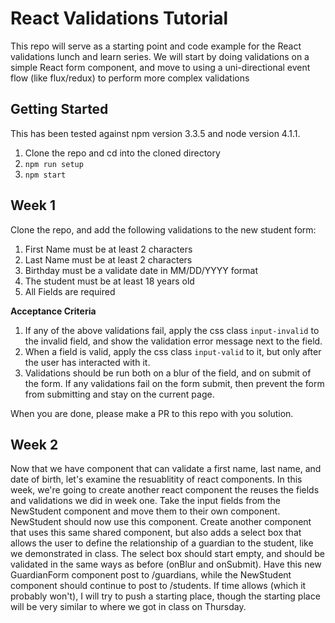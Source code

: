 # React Validations Tutorial

This repo will serve as a starting point and code example for the React validations
lunch and learn series. We will start by doing validations on a simple React form
component, and move to using a uni-directional event flow (like flux/redux) to perform
more complex validations

## Getting Started

This has been tested against npm version 3.3.5 and node version 4.1.1.

1. Clone the repo and cd into the cloned directory
1. `npm run setup`
1. `npm start`

## Week 1

Clone the repo, and add the following validations to the new student form:

1. First Name must be at least 2 characters
1. Last Name must be at least 2 characters
1. Birthday must be a validate date in MM/DD/YYYY format
1. The student must be at least 18 years old
1. All Fields are required

__Acceptance Criteria__

1. If any of the above validations fail, apply the css class `input-invalid` to the invalid field,
and show the validation error message next to the field.
1. When a field is valid, apply the css class `input-valid` to it, but only after the user has 
interacted with it.
1. Validations should be run both on a blur of the field, and on submit of the form. If
any validations fail on the form submit, then prevent the form from submitting and stay
on the current page.

When you are done, please make a PR to this repo with you solution.

## Week 2

Now that we have component that can validate a first name, last name, and date of birth, let's
examine the resuablitity of react components. In this week, we're going to create another react
component the reuses the fields and validations we did in week one. Take the input fields from the
NewStudent component and move them to their own component. NewStudent should now use this component.
Create another component that uses this same shared component, but also adds a select box that allows
the user to define the relationship of a guardian to the student, like we demonstrated in class. The
select box should start empty, and should be validated in the same ways as before (onBlur and onSubmit).
Have this new GuardianForm component post to /guardians, while the NewStudent component should continue
to post to /students. If time allows (which it probably won't), I will try to push a starting place, though
the starting place will be very similar to where we got in class on Thursday.